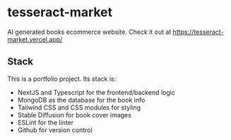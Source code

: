 # tesseract-market

AI generated books ecommerce website. Check it out at https://tesseract-market.vercel.app/

## Stack

This is a portfolio project. Its stack is:

- NextJS and Typescript for the frontend/backend logic
- MongoDB as the database for the book info
- Tailwind CSS and CSS modules for styling
- Stable Diffusion for book cover images
- ESLint for the linter
- Github for version control

